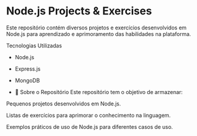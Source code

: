 # Node.js Projects & Exercises

Este repositório contém diversos projetos e exercícios desenvolvidos em Node.js para aprendizado e aprimoramento das habilidades na plataforma.

Tecnologias Utilizadas

- Node.js

- Express.js 

- MongoDB

- 📌 Sobre o Repositório
Este repositório tem o objetivo de armazenar:

Pequenos projetos desenvolvidos em Node.js.

Listas de exercícios para aprimorar o conhecimento na linguagem.

Exemplos práticos de uso de Node.js para diferentes casos de uso.

